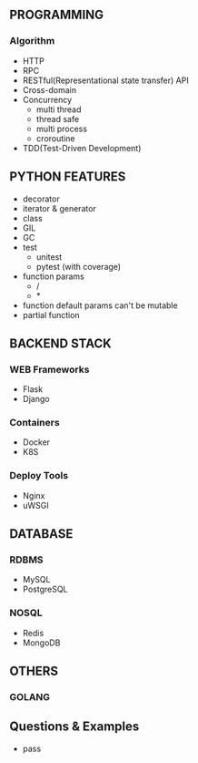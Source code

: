## PROGRAMMING

### Algorithm

- HTTP
- RPC
- RESTful(Representational state transfer) API
- Cross-domain
- Concurrency
	+ multi thread
  + thread safe
  + multi process
  + croroutine
- TDD(Test-Driven Development)


## PYTHON FEATURES
- decorator
- iterator & generator
- class
- GIL
- GC
- test
  + unitest
  + pytest (with coverage)
- function params
	+ /
	+ \*
- function default params can't be mutable
- partial function


## BACKEND STACK

### WEB Frameworks
- Flask
- Django

### Containers
- Docker
- K8S

### Deploy Tools
- Nginx
- uWSGI


## DATABASE

### RDBMS
- MySQL
- PostgreSQL

### NOSQL
- Redis
- MongoDB


## OTHERS

### GOLANG


## Questions & Examples
- pass
